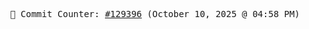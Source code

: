 <p align="center">
    <samp>
        📮 Commit Counter: <a href="https://github.com/Javascript-void0/Javascript-void0/commits/main">#129396</a> (October 10, 2025 @ 04:58 PM)
    </samp>
</p>